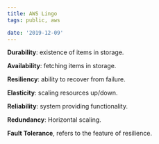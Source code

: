 ```yaml
---
title: AWS Lingo
tags: public, aws

date: '2019-12-09'
---
```


**Durability**: existence of items in storage.

**Availability**: fetching items in storage.

**Resiliency**: ability to recover from failure.

**Elasticity**: scaling resources up/down.

**Reliability**: system providing functionality.

**Redundancy**: Horizontal scaling.

**Fault Tolerance**, refers to the feature of resilience.
